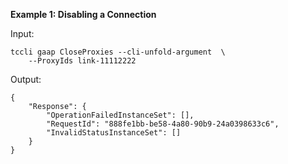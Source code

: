 **Example 1: Disabling a Connection**



Input: 

```
tccli gaap CloseProxies --cli-unfold-argument  \
    --ProxyIds link-11112222
```

Output: 
```
{
    "Response": {
        "OperationFailedInstanceSet": [],
        "RequestId": "888fe1bb-be58-4a80-90b9-24a0398633c6",
        "InvalidStatusInstanceSet": []
    }
}
```


